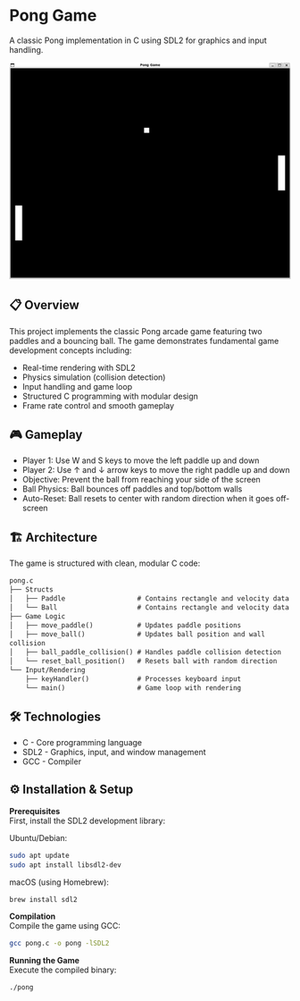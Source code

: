 # Pong Game

A classic Pong implementation in C using SDL2 for graphics and input handling.

<div align="center">
  <img src="img/pong.jpg" alt="Pong Game" width="600"/>
</div>

## 📋 Overview
This project implements the classic Pong arcade game featuring two paddles and a bouncing ball. The game demonstrates fundamental game development concepts including:

- Real-time rendering with SDL2
- Physics simulation (collision detection)
- Input handling and game loop
- Structured C programming with modular design
- Frame rate control and smooth gameplay

## 🎮 Gameplay

- Player 1: Use W and S keys to move the left paddle up and down
- Player 2: Use ↑ and ↓ arrow keys to move the right paddle up and down
- Objective: Prevent the ball from reaching your side of the screen
- Ball Physics: Ball bounces off paddles and top/bottom walls
- Auto-Reset: Ball resets to center with random direction when it goes off-screen

## 🏗️ Architecture

The game is structured with clean, modular C code:  

```
pong.c  
├── Structs  
│   ├── Paddle                  # Contains rectangle and velocity data  
│   └── Ball                    # Contains rectangle and velocity data  
├── Game Logic  
│   ├── move_paddle()           # Updates paddle positions  
│   ├── move_ball()             # Updates ball position and wall collision  
│   ├── ball_paddle_collision() # Handles paddle collision detection  
│   └── reset_ball_position()   # Resets ball with random direction  
└── Input/Rendering  
    ├── keyHandler()            # Processes keyboard input  
    └── main()                  # Game loop with rendering  
```

## 🛠️ Technologies

- C - Core programming language
- SDL2 - Graphics, input, and window management
- GCC - Compiler

## ⚙️ Installation & Setup

**Prerequisites**  
First, install the SDL2 development library:  

Ubuntu/Debian:  

```bash
sudo apt update  
sudo apt install libsdl2-dev  
```

macOS (using Homebrew):
  
```bash
brew install sdl2
```

**Compilation**  
Compile the game using GCC:  

```bash
gcc pong.c -o pong -lSDL2
```

**Running the Game**  
Execute the compiled binary:  

```bash
./pong
```
